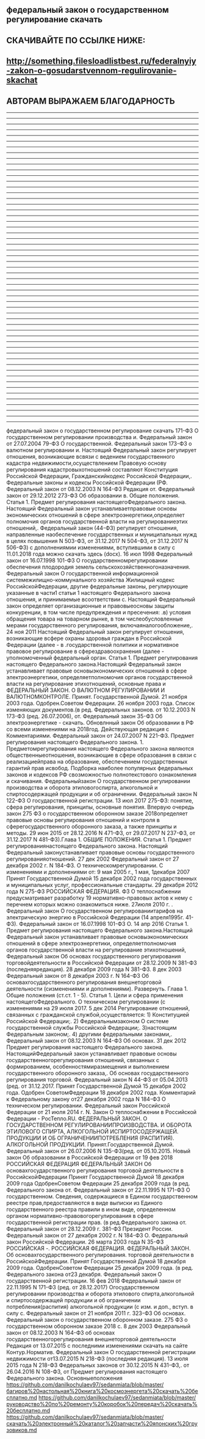 федеральный закон о государственном регулирование скачать
--------------------------------------------------
СКАЧИВАЙТЕ ПО ССЫЛКЕ НИЖЕ:
--------------------------------------------------
http://something.filesloadlistbest.ru/federalnyiy-zakon-o-gosudarstvennom-regulirovanie-skachat
--------------------------------------------------
АВТОРАМ ВЫРАЖАЕМ БЛАГОДАРНОСТЬ
--------------------------------------------------
--------------------------------------------------
--------------------------------------------------
--------------------------------------------------
--------------------------------------------------
--------------------------------------------------
--------------------------------------------------
--------------------------------------------------
--------------------------------------------------
--------------------------------------------------
--------------------------------------------------
--------------------------------------------------
--------------------------------------------------
--------------------------------------------------
--------------------------------------------------
--------------------------------------------------
--------------------------------------------------
--------------------------------------------------
--------------------------------------------------
--------------------------------------------------
--------------------------------------------------
--------------------------------------------------
--------------------------------------------------
--------------------------------------------------
--------------------------------------------------
--------------------------------------------------
--------------------------------------------------
--------------------------------------------------
--------------------------------------------------
--------------------------------------------------
--------------------------------------------------
--------------------------------------------------
--------------------------------------------------
--------------------------------------------------
--------------------------------------------------
--------------------------------------------------
--------------------------------------------------
--------------------------------------------------
--------------------------------------------------
--------------------------------------------------
--------------------------------------------------
--------------------------------------------------
--------------------------------------------------
--------------------------------------------------
--------------------------------------------------
--------------------------------------------------
--------------------------------------------------
--------------------------------------------------
--------------------------------------------------
--------------------------------------------------
--------------------------------------------------
--------------------------------------------------
--------------------------------------------------
--------------------------------------------------
--------------------------------------------------
--------------------------------------------------
федеральный закон о государственном регулирование скачать 171-ФЗ О государственном регулировании производства и. Федеральный закон от 27.07.2004  79-ФЗ О государственной. Федеральный закон 173-ФЗ о валютном регулировании и. Настоящий Федеральный закон регулирует отношения, возникающие всвязи с ведением государственного кадастра недвижимости,осуществлением  Правовую основу регулирования кадастровыхотношений составляют Конституция Российской Федерации, Гражданскийкодекс Российской Федерации,. Федеральные законы и кодексы Российской Федерации (РФ. Федеральный закон от 08.12.2003 N 164-ФЗ  Редакция от. Федеральный закон от 29.12.2012  273-ФЗ Об образовании в. Общие положения. Статья 1. Предмет регулирования настоящегоФедерального закона. Настоящий Федеральный закон устанавливаетправовые основы экономических отношений в сфере электроэнергетики,определяет полномочия органов государственной власти на регулированиеэтих отношений,. Федеральный закон (44-ФЗ) регулирует отношения, направленные наобеспечение государственных и муниципальных нужд в целях повышения N 503-ФЗ, от 31.12.2017 N 504-ФЗ, от 31.12.2017 N 506-ФЗ) с дополнениямии изменениями, вступившими в силу с 11.01.2018 года можно скачать здесь (docx). 16 июл 1998  Федеральный закон от 16.07.1998  101-ФЗ О государственномрегулировании обеспечения плодородия земель сельскохозяйственногоназначения. Федеральный закон О государственной информационной системежилищно-коммунального хозяйства  Жилищный кодекс РоссийскойФедерации, другие федеральные законы, регулирующие указанные в части1 статьи 1 настоящего Федерального закона отношения, и принимаемые всоответствии с. Настоящий Федеральный закон определяет организационные и правовыеосновы защиты конкуренции, в том числе предупреждения и пресечения: .в) условия обращения товара на товарном рынке, в том числеобусловленные мерами государственного регулирования, включаяналогообложение,. 24 ноя 2011  Настоящий Федеральный закон регулирует отношения, возникающие всфере охраны здоровья граждан в Российской Федерации (далее - в .государственной политики и нормативное правовое регулирование в сферездравоохранения (далее - уполномоченный федеральный орган. Статья 1. Предмет регулирования настоящего Федерального закона.Настоящий Федеральный закон устанавливает правовые основыэкономических отношений в сфере электроэнергетики, определяетполномочия органов государственной власти на регулирование этихотношений, основные права и
ФЕДЕРАЛЬНЫЙ ЗАКОН. О ВАЛЮТНОМ РЕГУЛИРОВАНИИ И ВАЛЮТНОМКОНТРОЛЕ. Принят. Государственной Думой. 21 ноября 2003 года. Одобрен.Советом Федерации. 26 ноября 2003 года. Список изменяющих документов.(в ред. Федеральных законов. от 10.12.2003 N 173-ФЗ (ред. 26.07.2006), от. Федеральный закон 35-ФЗ Об электроэнергетике - скачать. Обновлнный закон Об образовании в РФ со всеми изменениями на 2018год. Действующая редакция с Комментариями. Федеральный закон от 24.07.2007 N 221-ФЗ. Предмет регулирования настоящего Федерального закона. 1. Предметомрегулирования настоящего Федерального закона являются общественныеотношения, возникающие в сфере образования в связи с реализациейправа на образование, обеспечением государственных гарантий прав исвобод. Подборка наиболее популярных федеральных законов и кодексов РФ свозможностью полнотекстового ознакомления и скачивания.  Федеральныйзакон О государственном регулировании производства и оборота этиловогоспирта, алкогольной и спиртосодержащей продукции и об ограничении. Федеральный закон N 122-ФЗ О государственной регистрации. 13 июл 2017  275-ФЗ: понятие, сфера регулирования, принципы, основные понятия. Впервую очередь закон 275 ФЗ о государственном оборонном заказе 2018определяет правовые основы регулирования отношений и контроля в сферегосударственного оборонного заказа, а также принципы и методы. 29 июн 2015  от 28.12.2016 N 471-ФЗ, от 29.07.2017 N 237-ФЗ, от 31.12.2017 N 481-ФЗ).Глава 1. ОБЩИЕ ПОЛОЖЕНИЯ. Статья 1. Предмет регулированиянастоящего Федерального закона. Настоящий Федеральный законустанавливает правовые основы государственного регулированияотношений. 27 дек 2002  Федеральный закон от 27 декабря 2002 г. N 184-ФЗ. О техническомрегулировании. С изменениями и дополнениями от: 9 мая 2005 г., 1 мая, 1декабря 2007  Принят Государственной Думой 15 декабря 2002 года государственных и муниципальных услуг, профессиональные стандарты. 29 декабря 2012 года N 275-ФЗ РОССИЙСКАЯ ФЕДЕРАЦИЯ. ФЗ О теплоснабжении предусматривает разработку 19 нормативно-правовых актов к нему с перечнем которых можно ознакомиться ниже. 27июля 2010 г. . Федеральный закон О государственном регулированиитарифов на электрическую энергию в Российской Федерации (14 апреля1995г. 41-ФЗ). Федеральный закон от 16.07.1998  101-ФЗ О. 14 апр 2016  Статья 1. Предмет регулирования настоящего Федерального закона.Настоящий Федеральный закон устанавливает правовые основыэкономических отношений в сфере электроэнергетики, определяетполномочия органов государственной власти на регулирование этихотношений,
Федеральный закон Об основах государственного регулирования торговойдеятельности в Российской Федерации от 28.12.2009 N 381-ФЗ (последняяредакция). 28 декабря 2009 года N 381-ФЗ. 8 дек 2003  Федеральный закон от 8 декабря 2003 г. N 164-ФЗ Об основахгосударственного регулирования внешнеторговой деятельности (сизменениями и дополнениями). Развернуть.   Глава 1. Общие положения (ст.ст. 1 - 5).   Статья 1. Цели и сфера применения настоящегоФедерального. О техническом регулировании (с изменениями на 29 июля 2017. 5 дек 2014  Регулирование отношений, связанных с гражданской службой,осуществляется: 1) Конституцией Российской Федерации;. 2) Федеральнымзаконом О системе государственной службы Российской Федерации;. 3)настоящим Федеральным законом;. 4) другими федеральными законами,. Федеральный закон от 08.12.2003 N 164-ФЗ Об основах. 31 дек 2012  Предмет регулирования настоящего Федерального закона. НастоящийФедеральный закон устанавливает правовые основы государственногорегулирования отношений, связанных с формированием, особенностямиразмещения и выполнением государственного оборонного заказа,. Об основах государственного регулирования торговой. Федеральный закон N 44-ФЗ от 05.04.2013 (ред. от 31.12.2017. Принят Государственной Думой 15 декабря 2002 года. Одобрен СоветомФедерации 18 декабря 2002 года. Комментарий к Федеральному закону от27 декабря 2002 года N 184-ФЗ О техническом регулировании. Федеральный закон Российской Федерации от 21 июля 2014 г. N. Закон О теплоснабжении в Российской Федерации - РосТепло.RU. ФЕДЕРАЛЬНЫЙ ЗАКОН. О ГОСУДАРСТВЕННОМ РЕГУЛИРОВАНИИПРОИЗВОДСТВА. И ОБОРОТА ЭТИЛОВОГО СПИРТА, АЛКОГОЛЬНОЙ ИСПИРТОСОДЕРЖАЩЕЙ. ПРОДУКЦИИ И ОБ ОГРАНИЧЕНИИПОТРЕБЛЕНИЯ (РАСПИТИЯ). АЛКОГОЛЬНОЙ ПРОДУКЦИИ. Принят.Государственной Думой. Федеральный закон от 26.07.2006 N 135-ФЗ(ред. от 05.10.2015. Новый закон Об образовании в Российской Федерации от
19 фев 2018  РОССИЙСКАЯ ФЕДЕРАЦИЯ ФЕДЕРАЛЬНЫЙ ЗАКОН Об основахгосударственного регулирования торговой деятельности в РоссийскойФедерации Принят Государственной Думой 18 декабря 2009 года ОдобренСоветом Федерации 25 декабря 2009 года (в ред. Федерального закона от. Федеральный закон от 22.11.1995 N 171-ФЗ О государственном. Сведения, содержащиеся в Едином государственном реестре прав,предоставляются в виде выписки из Единого государственного реестра правили в ином виде, определенном органом нормативно-правовогорегулирования в сфере государственной регистрации прав. (в ред.Федерального закона от. Федеральный закон от 28.12.2009 г.  381-ФЗ  Президент России. Федеральный закон от 27 декабря 2002 г. N 184-ФЗ О. Федеральный закон Российской Федерации. 26 марта 2003 года N 35-ФЗ РОССИЙСКАЯ  -. РОССИЙСКАЯ ФЕДЕРАЦИЯ. ФЕДЕРАЛЬНЫЙ ЗАКОН. Об основахгосударственного регулирования. торговой деятельности в РоссийскойФедерации. Принят Государственной Думой 18 декабря 2009 года. ОдобренСоветом Федерации 25 декабря 2009 года. (в ред. Федерального закона от23 декабря. Федеральный закон О государственной регистрации. 16 фев 2018  Федеральный закон от 22.11.1995 N 171-ФЗ (ред. от 28.12.2017) Огосударственном регулировании производства и оборота этилового спирта,алкогольной и спиртосодержащей продукции и об ограничении потребления(распития) алкогольной продукции (с изм. и доп., вступ. в силу с. Федеральный закон от 21 ноября 2011 г.  323-ФЗ Об основах. Федеральный закон о государственном оборонном заказе. 275 ФЗ о государственном оборонном заказе 2018 с. 8 дек 2003  Федеральный закон от 08.12.2003 N 164-ФЗ об основах государственногорегулирования внешнеторговой деятельности  Редакция от 13.07.2015 с последними изменениями скачать на сайте Контур.Норматив.
Федеральный закон О государственной регистрации недвижимости от13.07.2015 N 218-ФЗ (последняя редакция). 13 июля 2015 года N 218-ФЗ Федеральных законов от 30.12.2015 N 431-ФЗ,. от 26.04.2016 N 108-ФЗ, от Предмет регулирования настоящего Федерального закона. Основныеположения
https://github.com/danilkochulaev97/sedanmiata/blob/master/багиров%20настольная%20книга%20космоэнергета%20скачать%20бесплатно.md
https://github.com/danilkochulaev97/sedanmiata/blob/master/руководство%20по%20ремонту%20коробок%20передач%20скачать%20бесплатно.md
https://github.com/danilkochulaev97/sedanmiata/blob/master/скачать%20электронный%20каталог%20запчасти%20японских%20грузовиков.md